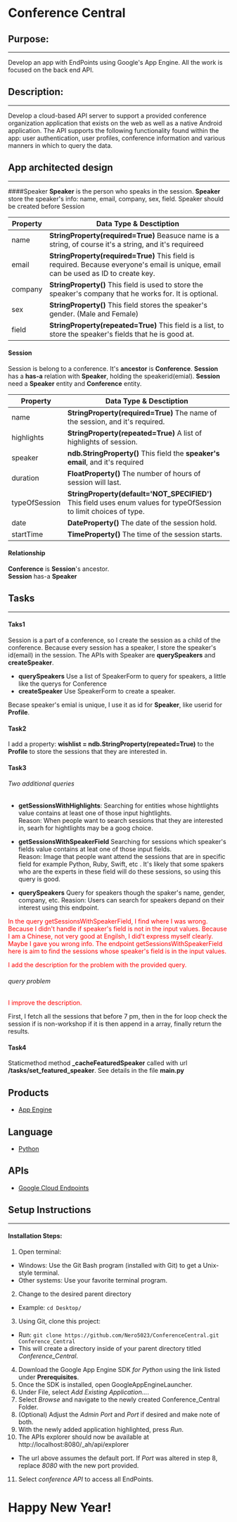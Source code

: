 # Conference Central
## Purpose:
----------
Develop an app with EndPoints using Google's App Engine. All the work is focused on the back end API.
## Description:
----------
Develop a cloud-based API server to support a provided conference organization application that exists on the web as well as a native Android application. The API supports the following functionality found within the app: user authentication, user profiles, conference information and various manners in which to query the data.


## App architected design
----------
####Speaker
**Speaker** is the person who speaks in the session. **Speaker** store the speaker's info: name, email, company, sex, field. Speaker should be created before Session

| Property | Data Type & Desctiption |
| -------- | ----------------------- |
|name|**StringProperty(required=True)** Beasuce name is a string, of course it's a string, and  it's requireed|
|email|**StringProperty(required=True)** This field is required. Because everyone's email is unique, email can be used as ID to create key.|
|company|**StringProperty()** This field is used to store the speaker's company that he works for. It is optional.|
|sex|**StringProperty()** This field stores the speaker's gender. (Male and Female)|
|field|**StringProperty(repeated=True)** This field is a list, to store the speaker's fields that he is good at.|

#### Session
Session is belong to a conference. It's **ancestor** is **Conference**. **Session** has a **has-a** relation with **Speaker**, holding the speakerid(emial). **Session** need a **Speaker** entity and **Conference** entity.

| Property | Data Type & Desctiption |
| -------- | ----------------------- |
|name|**StringProperty(required=True)** The name of the session, and it's required.|
|highlights|**StringProperty(repeated=True)** A list of highlights of session.|
|speaker|**ndb.StringProperty()** This field the **speaker's email**, and it's required|
|duration|**FloatProperty()** The number of hours of session will last. |
|typeOfSession|**StringProperty(default='NOT_SPECIFIED')** This field uses enum values for typeOfSession to limit choices of type.|
|date|**DateProperty()** The date of the session hold.|
|startTime|**TimeProperty()** The time of the session starts.|

#### Relationship
**Conference** is **Session**'s ancestor.  
**Session** has-a **Speaker**

## Tasks
---------------
#### Taks1
Session is a part of a conference, so I create the session as a child of the conference. Because every session has a speaker, I store the speaker's id(email) in the session. The APIs with Speaker are **querySpeakers** and **createSpeaker**.     

* **querySpeakers** Use a list of SpeakerForm to query for speakers, a little like the querys for Conference
* **createSpeaker** Use SpeakerForm to create a speaker.  

Becase speaker's emial is unique, I use it as id for **Speaker**, like userid for **Profile**.
#### Task2
I add a property: **wishlist = ndb.StringProperty(repeated=True)** to the **Profile** to store the sessions that they are interested in.
#### Task3
###### Two additional queries
* **getSessionsWithHighlights**:  Searching for entities whose hightlights value contains at least one of those input hightlights.    
Reason: When people want to search sessions that they are interested in, searh for hightlights may be a goog choice.
* **getSessionsWithSpeakerField** Searching for sessions which speaker's fields value contains at leat one of those input fields.    
Reason: Image that people want attend the sessions that are in specific field for example Python, Ruby, Swift, etc . It's likely that some spakers who are the experts in these field will do these sessions, so using this query is good.

* **querySpeakers** Query for speakers though the spaker's name, gender, company, etc.
Reasion: Users can search for speakers depand on their interest using this endpoint.

<p style='color:red'>In the query getSessionsWithSpeakerField, I find where I was wrong. Because I didn't handle if speaker's field is not in the input values. Because I am a Chinese, not very good at Engilsh, I did't express myself clearly. Maybe I gave you wrong info. The endpoint getSessionsWithSpeakerField here is aim to find the sessions whose speaker's field is in the input values.</p>

<p style='color:red'>I add the description for the problem with the provided query.</p>

###### query problem

<p style='color:red'>I improve the description.</p>

First, I fetch all the sessions that before 7 pm, then in the for loop check the session if is    non-workshop if it is then append in a array, finally return the results.


#### Task4
Staticmethod method **_cacheFeaturedSpeaker** called with url **/tasks/set_featured_speaker**.
See details in the file **main.py**

## Products
- [App Engine][1]

## Language
- [Python][2]

## APIs
- [Google Cloud Endpoints][3]

## Setup Instructions
------------------
#### Installation Steps:
1. Open terminal:
  - Windows: Use the Git Bash program (installed with Git) to get a Unix-style
  terminal.
  - Other systems: Use your favorite terminal program.
2. Change to the desired parent directory
  - Example: `cd Desktop/`
3. Using Git, clone this project:
  - Run: `git clone https://github.com/Nero5023/ConferenceCentral.git
  Conference_Central`
  - This will create a directory inside of your parent directory titled
  *Conference_Central*.
4. Download the Google App Engine SDK *for Python* using the link listed under
**Prerequisites**.
5. Once the SDK is installed, open GoogleAppEngineLauncher.
6. Under File, select *Add Existing Application...*.
7. Select *Browse* and navigate to the newly created Conference_Central Folder.
8. (Optional) Adjust the *Admin Port* and *Port* if desired and make note of
both.
9. With the newly added application highlighted, press *Run*.
10. The APIs explorer should now be available at
http://localhost:8080/_ah/api/explorer
  - The url above assumes the default port.  If *Port* was altered in step 8,
  replace *8080* with the new port provided.
11. Select *conference API* to access all EndPoints.


# Happy New Year!

[1]: https://developers.google.com/appengine
[2]: http://python.org
[3]: https://developers.google.com/appengine/docs/python/endpoints/
[4]: https://console.developers.google.com/
[5]: https://localhost:8080/
[6]: https://developers.google.com/appengine/docs/python/endpoints/endpoints_tool
